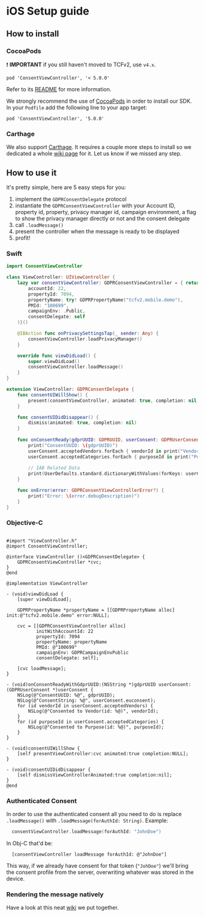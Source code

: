 
# iOS Setup guide

## How to install

### CocoaPods
:heavy_exclamation_mark: **IMPORTANT** if you still haven't moved to TCFv2, use `v4.x`.
```
pod 'ConsentViewController', '< 5.0.0'
```
Refer to its [README](https://github.com/SourcePointUSA/ios-cmp-app/blob/163683c76513c61a7892c722014b5b2e45864ee8/README.md) for more information.


We strongly recommend the use of [CocoaPods](https://cocoapods.org) in order to install our SDK.
In your `Podfile` add the following line to your app target:

```
pod 'ConsentViewController', '5.0.0'
```
### Carthage
We also support [Carthage](https://github.com/Carthage/Carthage). It requires a couple more steps to install so we dedicated a whole [wiki page](https://github.com/SourcePointUSA/ios-cmp-app/wiki/Step-by-step-guide-for-Carthage) for it.
Let us know if we missed any step.

## How to use it

It's pretty simple, here are 5 easy steps for you:

1. implement the `GDPRConsentDelegate` protocol
2. instantiate the `GDPRConsentViewController` with your Account ID, property id, property, privacy manager id, campaign environment, a flag to show the privacy manager directly or not and the consent delegate
3. call `.loadMessage()`
4. present the controller when the message is ready to be displayed
5. profit!

### Swift
```swift
import ConsentViewController

class ViewController: UIViewController {
    lazy var consentViewController: GDPRConsentViewController = { return GDPRConsentViewController(
        accountId: 22,
        propertyId: 7094,
        propertyName: try! GDPRPropertyName("tcfv2.mobile.demo"),
        PMId: "100699",
        campaignEnv: .Public,
        consentDelegate: self
    )}()

    @IBAction func onPrivacySettingsTap(_ sender: Any) {
        consentViewController.loadPrivacyManager()
    }

    override func viewDidLoad() {
        super.viewDidLoad()
        consentViewController.loadMessage()
    }
}

extension ViewController: GDPRConsentDelegate {
    func consentUIWillShow() {
        present(consentViewController, animated: true, completion: nil)
    }

    func consentUIDidDisappear() {
        dismiss(animated: true, completion: nil)
    }
    
    func onConsentReady(gdprUUID: GDPRUUID, userConsent: GDPRUserConsent) {
        print("ConsentUUID: \(gdprUUID)")
        userConsent.acceptedVendors.forEach { vendorId in print("Vendor: \(vendorId)") }
        userConsent.acceptedCategories.forEach { purposeId in print("Purpose: \(purposeId)") }
        
        // IAB Related Data
        print(UserDefaults.standard.dictionaryWithValues(forKeys: userConsent.tcfData.keys.sorted()))
    }

    func onError(error: GDPRConsentViewControllerError?) {
        print("Error: \(error.debugDescription)")
    }
}
```

### Objective-C
```obj-c

#import "ViewController.h"
@import ConsentViewController;

@interface ViewController ()<GDPRConsentDelegate> {
    GDPRConsentViewController *cvc;
}
@end

@implementation ViewController

- (void)viewDidLoad {
    [super viewDidLoad];

    GDPRPropertyName *propertyName = [[GDPRPropertyName alloc] init:@"tcfv2.mobile.demo" error:NULL];

    cvc = [[GDPRConsentViewController alloc]
           initWithAccountId: 22
           propertyId: 7094
           propertyName: propertyName
           PMId: @"100699"
           campaignEnv: GDPRCampaignEnvPublic
           consentDelegate: self];

    [cvc loadMessage];
}

- (void)onConsentReadyWithGdprUUID:(NSString *)gdprUUID userConsent:(GDPRUserConsent *)userConsent {
    NSLog(@"ConsentUUID: %@", gdprUUID);
    NSLog(@"ConsentString: %@", userConsent.euconsent);
    for (id vendorId in userConsent.acceptedVendors) {
        NSLog(@"Consented to Vendor(id: %@)", vendorId);
    }
    for (id purposeId in userConsent.acceptedCategories) {
        NSLog(@"Consented to Purpose(id: %@)", purposeId);
    }
}
                                  
- (void)consentUIWillShow {
    [self presentViewController:cvc animated:true completion:NULL];
}

- (void)consentUIDidDisappear {
    [self dismissViewControllerAnimated:true completion:nil];
}
@end
```

### Authenticated Consent

In order to use the authenticated consent all you need to do is replace `.loadMessage()` with `.loadMessage(forAuthId: String)`. Example:

```swift
  consentViewController.loadMessage(forAuthId: "JohnDoe")
```

In Obj-C that'd be: 
```objc
  [consentViewController loadMessage forAuthId: @"JohnDoe"]
```

This way, if we already have consent for that token (`"JohDoe"`) we'll bring the consent profile from the server, overwriting whatever was stored in the device.

### Rendering the message natively

Have a look at this neat [wiki](https://github.com/SourcePointUSA/ios-cmp-app/wiki/Rendering-consent-message-natively) we put together. 
